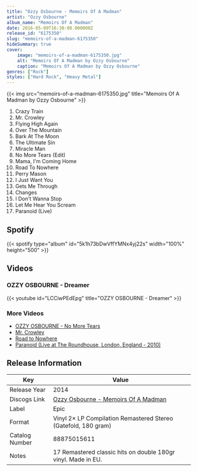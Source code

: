 ```yaml
---
title: "Ozzy Osbourne - Memoirs Of A Madman"
artist: "Ozzy Osbourne"
album_name: "Memoirs Of A Madman"
date: 2016-05-09T16:30:08.000000Z
release_id: "6175350"
slug: "memoirs-of-a-madman-6175350"
hideSummary: true
cover:
    image: "memoirs-of-a-madman-6175350.jpg"
    alt: "Memoirs Of A Madman by Ozzy Osbourne"
    caption: "Memoirs Of A Madman by Ozzy Osbourne"
genres: ["Rock"]
styles: ["Hard Rock", "Heavy Metal"]
---
```


{{< img src="memoirs-of-a-madman-6175350.jpg" title="Memoirs Of A Madman by Ozzy Osbourne" >}}

<!-- section break -->

1. Crazy Train
2. Mr. Crowley
3. Flying High Again
4. Over The Mountain
5. Bark At The Moon
6. The Ultimate Sin
7. Miracle Man
8. No More Tears (Edit)
9. Mama, I'm Coming Home
10. Road To Nowhere
11. Perry Mason
12. I Just Want You
13. Gets Me Through
14. Changes
15. I Don't Wanna Stop
16. Let Me Hear You Scream
17. Paranoid (Live)

<!-- section break -->


## Spotify
{{< spotify type="album" id="5k1h73bDwVffYMNx4yj22s" width="100%" height="500" >}}



## Videos
### OZZY OSBOURNE - Dreamer
{{< youtube id="LCCiwPEdEpg" title="OZZY OSBOURNE - Dreamer" >}}<br>

### More Videos

- [OZZY OSBOURNE - No More Tears](https://www.youtube.com/watch?v=CprfjfN5PRs)
- [Mr. Crowley](https://www.youtube.com/watch?v=4Rtq63cdTro)
- [Road to Nowhere](https://www.youtube.com/watch?v=9I53DlflmlI)
- [Paranoid (Live at The Roundhouse, London, England - 2010)](https://www.youtube.com/watch?v=uUsqxqRCuig)


## Release Information
|  Key           | Value                                                |
| ---------------| ---------------------------------------------------- |
| Release Year   | 2014                                   |
| Discogs Link   | [Ozzy Osbourne - Memoirs Of A Madman](https://www.discogs.com/release/6175350-Ozzy-Osbourne-Memoirs-Of-A-Madman) |
| Label          | Epic |
| Format         | Vinyl 2× LP Compilation Remastered Stereo (Gatefold, 180 gram) |
| Catalog Number | 88875015611 |
| Notes | 17 Remastered classic hits on double 180gr vinyl. Made in EU. |